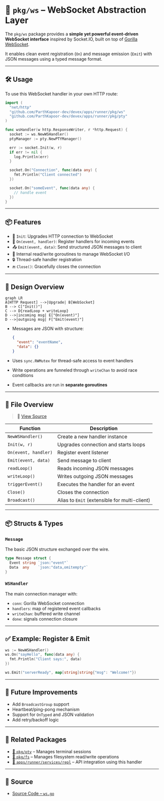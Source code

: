 # 📡 `pkg/ws` – WebSocket Abstraction Layer

The `pkg/ws` package provides a **simple yet powerful event-driven WebSocket interface** inspired by Socket.IO, built on top of [Gorilla WebSocket](https://pkg.go.dev/github.com/gorilla/websocket).

It enables clean event registration (`On`) and message emission (`Emit`) with JSON messages using a typed message format.

---

## 🛠 Usage

To use this WebSocket handler in your own HTTP route:

```go
import (
  "net/http"
  "github.com/ParthKapoor-dev/devex/apps/runner/pkg/ws"
  "github.com/ParthKapoor-dev/devex/apps/runner/pkg/pty"
)

func wsHandler(w http.ResponseWriter, r *http.Request) {
  socket := ws.NewWSHandler()
  ptyManager := pty.NewPTYManager()

  err := socket.Init(w, r)
  if err != nil {
    log.Println(err)
  }

  socket.On("Connection", func(data any) {
    fmt.Println("Client connected")
  })

  socket.On("someEvent", func(data any) {
    // handle event
  })
}
````

---

## 📦 Features

* 🔌 `Init`: Upgrades HTTP connection to WebSocket
* 🧠 `On(event, handler)`: Register handlers for incoming events
* 📤 `Emit(event, data)`: Send structured JSON messages to client
* 🔁 Internal read/write goroutines to manage WebSocket I/O
* 🔒 Thread-safe handler registration
* 🔚 `Close()`: Gracefully closes the connection

---

## 🧱 Design Overview

```mermaid
graph LR
A[HTTP Request] -->|Upgrade| B[WebSocket]
B --> C["Init()"]
C --> D{readLoop + writeLoop}
D -->|incoming msg| E["On(event)"]
D -->|outgoing msg| F["Emit(event)"]
```

* Messages are JSON with structure:

  ```json
  {
    "event": "eventName",
    "data": {}
  }
  ```

* Uses `sync.RWMutex` for thread-safe access to event handlers

* Write operations are funneled through `writeChan` to avoid race conditions

* Event callbacks are run in **separate goroutines**

---

## 📄 File Overview

> 📁 [View Source](https://github.com/ParthKapoor-dev/devex/blob/main/apps/runner/pkg/ws/ws.go)

| Function             | Description                                   |
| -------------------- | --------------------------------------------- |
| `NewWSHandler()`     | Create a new handler instance                 |
| `Init(w, r)`         | Upgrades connection and starts loops          |
| `On(event, handler)` | Register event listener                       |
| `Emit(event, data)`  | Send message to client                        |
| `readLoop()`         | Reads incoming JSON messages                  |
| `writeLoop()`        | Writes outgoing JSON messages                 |
| `triggerEvent()`     | Executes the handler for an event             |
| `Close()`            | Closes the connection                         |
| `Broadcast()`        | Alias to `Emit` (extensible for multi-client) |

---

## 📦 Structs & Types

### `Message`

The basic JSON structure exchanged over the wire.

```go
type Message struct {
  Event string `json:"event"`
  Data  any    `json:"data,omitempty"`
}
```

### `WSHandler`

The main connection manager with:

* `conn`: Gorilla WebSocket connection
* `handlers`: map of registered event callbacks
* `writeChan`: buffered write channel
* `done`: signals connection closure

---

## ✅ Example: Register & Emit

```go
ws := NewWSHandler()
ws.On("sayHello", func(data any) {
  fmt.Println("Client says:", data)
})

ws.Emit("serverReady", map[string]string{"msg": "Welcome!"})
```

---

## 🚧 Future Improvements

* Add `BroadcastGroup` support
* Heartbeat/ping-pong mechanism
* Support for `OnTyped` and JSON validation
* Add retry/backoff logic

---

## 🧭 Related Packages

* [📂 `pkg/pty`](../pty) – Manages terminal sessions
* [📂 `pkg/fs`](../fs) – Manages filesystem read/write operations
* [📂 `apps/runner/services/repl`](../../services/repl) – API integration using this handler

---

## 🔗 Source

* [Source Code – `ws.go`](https://github.com/ParthKapoor-dev/devex/blob/main/apps/runner/pkg/ws/ws.go)
